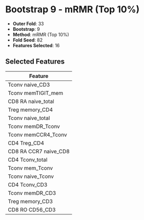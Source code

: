 # Bootstrap 9 - mRMR (Top 10%)

- **Outer Fold**: 33
- **Bootstrap**: 9
- **Method**: mRMR (Top 10%)
- **Fold Seed**: 82
- **Features Selected**: 16

## Selected Features

| Feature |
|---------|
| Tconv naive_CD3 |
| Tconv memTIGIT_mem |
| CD8 RA naive_total |
| Treg memory_CD4 |
| Tconv naive_total |
| Tconv memDR_Tconv |
| Tconv memCCR4_Tconv |
| CD4 Treg_CD4 |
| CD8 RA CCR7 naive_CD8 |
| CD4 Tconv_total |
| Tconv mem_Tconv |
| Tconv naive_Tconv |
| CD4 Tconv_CD3 |
| Tconv memDR_CD3 |
| Treg memory_CD3 |
| CD8 RO CD56_CD3 |

